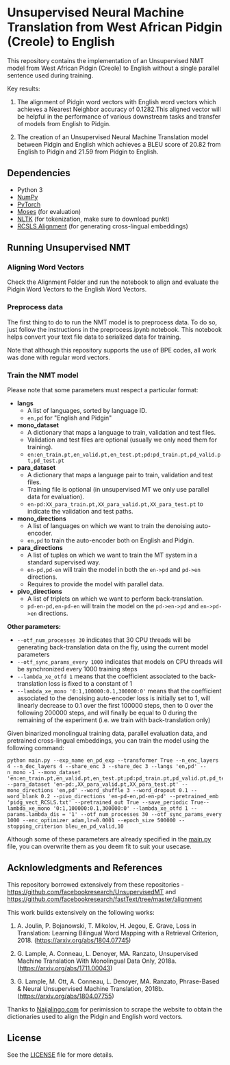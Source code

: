 # Unsupervised Neural Machine Translation from West African Pidgin (Creole) to English

This repository contains the implementation of an Unsupervised NMT model from West African Pidgin (Creole) to English without a single parallel sentence used during training. 

Key results: 

1. The alignment of Pidgin word vectors with English word vectors which achieves a Nearest Neighbor accuracy of 0.1282.This aligned vector will be helpful in the performance of various downstream tasks and transfer of models from English to Pidgin.

2. The creation of an Unsupervised Neural Machine Translation model between Pidgin and English which achieves a BLEU score of 20.82 from English to Pidgin and 21.59 from Pidgin to English.

## Dependencies

* Python 3
* [NumPy](http://www.numpy.org/)
* [PyTorch](http://pytorch.org/)
* [Moses](http://www.statmt.org/moses/) (for evaluation)
* [NLTK](https://www.nltk.org/) (for tokenization, make sure to download punkt)
* [RCSLS Alignment](https://github.com/facebookresearch/fastText/tree/master/alignment) (for generating cross-lingual embeddings)

## Running Unsupervised NMT

### Aligning Word Vectors
Check the Alignment Folder and run the notebook to align and evaluate the Pidgin Word Vectors to the English Word Vectors. 

### Preprocess data
The first thing to do to run the NMT model is to preprocess data. To do so, just follow the instructions in the 
preprocess.ipynb notebook. This notebook helps convert your text file data to serialized data for training.

Note that although this repository supports the use of BPE codes, all work was done with regular word vectors. 

### Train the NMT model
Please note that some parameters must respect a particular format:
- **langs**
    + A list of languages, sorted by language ID.
    + `en,pd` for "English and Pidgin"
- **mono_dataset**
    + A dictionary that maps a language to train, validation and test files.
    + Validation and test files are optional (usually we only need them for training).
    + `en:en_train.pt,en_valid.pt,en_test.pt;pd:pd_train.pt,pd_valid.pt,pd_test.pt`
- **para_dataset**
    + A dictionary that maps a language pair to train, validation and test files.
    + Training file is optional (in unsupervised MT we only use parallel data for evaluation).
    + `en-pd:XX_para_train.pt,XX_para_valid.pt,XX_para_test.pt` to indicate the validation and test paths.
- **mono_directions**
    + A list of languages on which we want to train the denoising auto-encoder.
    + `en,pd` to train the auto-encoder both on English and Pidgin.
- **para_directions**
    + A list of tuples on which we want to train the MT system in a standard supervised way.
    + `en-pd,pd-en` will train the model in both the `en->pd` and `pd->en` directions.
    + Requires to provide the model with parallel data.
- **pivo_directions**
    + A list of triplets on which we want to perform back-translation.
    + `pd-en-pd,en-pd-en` will train the model on the `pd->en->pd` and `en->pd->en` directions.

**Other parameters:**
- `--otf_num_processes 30` indicates that 30 CPU threads will be generating back-translation data on the fly, using the current model parameters
- `--otf_sync_params_every 1000` indicates that models on CPU threads will be synchronized every 1000 training steps
- `--lambda_xe_otfd 1` means that the coefficient associated to the back-translation loss is fixed to a constant of 1
- `--lambda_xe_mono '0:1,100000:0.1,300000:0'` means that the coefficient associated to the denoising auto-encoder loss is initially set to 1, will linearly decrease to 0.1 over the first 100000 steps, then to 0 over the following 200000 steps, and will finally be equal to 0 during the remaining of the experiment (i.e. we train with back-translation only)

Given binarized monolingual training data, parallel evaluation data, and pretrained cross-lingual embeddings, you can train the model using the following command:

```
python main.py --exp_name en_pd_exp --transformer True --n_enc_layers 4 --n_dec_layers 4 --share_enc 3 --share_dec 3 --langs 'en,pd' --n_mono -1 --mono_dataset 'en:en_train.pt,en_valid.pt,en_test.pt;pd:pd_train.pt,pd_valid.pt,pd_test.pt' --para_dataset 'en-pd:,XX_para_valid.pt,XX_para_test.pt' --mono_directions 'en,pd' --word_shuffle 3 --word_dropout 0.1 --word_blank 0.2 --pivo_directions 'en-pd-en,pd-en-pd' --pretrained_emb 'pidg_vect_RCSLS.txt' --pretrained_out True --save_periodic True--lambda_xe_mono '0:1,100000:0.1,300000:0' --lambda_xe_otfd 1 --params.lambda_dis = '1' --otf_num_processes 30 --otf_sync_params_every 1000 --enc_optimizer adam,lr=0.0001 --epoch_size 500000 --stopping_criterion bleu_en_pd_valid,10
```

Although some of these parameters are already specified in the [main.py](./main.py) file, you can overwrite them as you deem fit to suit your usecase. 

## Acknlowledgments and References

This repository borrowed extensively from these repositories - https://github.com/facebookresearch/UnsupervisedMT and https://github.com/facebookresearch/fastText/tree/master/alignment

This work builds extensively on the following works:

1. A. Joulin, P. Bojanowski, T. Mikolov, H. Jegou, E. Grave, Loss in Translation: Learning Bilingual Word Mapping with a Retrieval Criterion, 2018. (https://arxiv.org/abs/1804.07745)

2. G. Lample, A. Conneau, L. Denoyer, MA. Ranzato, Unsupervised Machine Translation With Monolingual Data Only, 2018a. (https://arxiv.org/abs/1711.00043)

3. G. Lample, M. Ott, A. Conneau, L. Denoyer, MA. Ranzato, Phrase-Based & Neural Unsupervised Machine Translation, 2018b. (https://arxiv.org/abs/1804.07755)

Thanks to [Naijalingo.com](naijalingo.com) for perimission to scrape the website to obtain the dictionaries used to align the Pidgin and English word vectors. 

## License

See the [LICENSE](LICENSE) file for more details.
